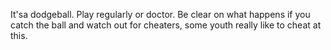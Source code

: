 It'sa dodgeball. Play regularly or doctor.
Be clear on what happens if you catch the ball and watch out for cheaters, some youth really like to cheat at this.